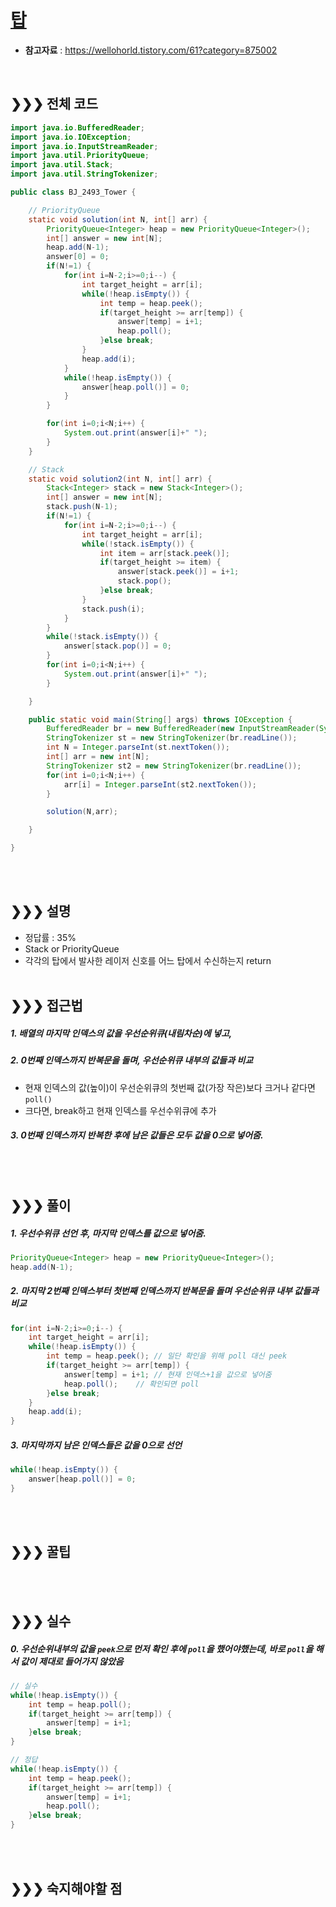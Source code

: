 # [탑](https://www.acmicpc.net/problem/2493)
* **참고자료** : https://wellohorld.tistory.com/61?category=875002
<br>

## &#10095;&#10095;&#10095; 전체 코드
```java
import java.io.BufferedReader;
import java.io.IOException;
import java.io.InputStreamReader;
import java.util.PriorityQueue;
import java.util.Stack;
import java.util.StringTokenizer;

public class BJ_2493_Tower {

	// PriorityQueue
	static void solution(int N, int[] arr) {
		PriorityQueue<Integer> heap = new PriorityQueue<Integer>();
		int[] answer = new int[N];
		heap.add(N-1);
		answer[0] = 0;
		if(N!=1) {
			for(int i=N-2;i>=0;i--) {
				int target_height = arr[i];
				while(!heap.isEmpty()) {
					int temp = heap.peek();
					if(target_height >= arr[temp]) {
						answer[temp] = i+1;
						heap.poll();
					}else break;
				}
				heap.add(i);
			}
			while(!heap.isEmpty()) {
				answer[heap.poll()] = 0;
			}
		}

		for(int i=0;i<N;i++) {
			System.out.print(answer[i]+" ");
		}
	}

	// Stack
	static void solution2(int N, int[] arr) {
		Stack<Integer> stack = new Stack<Integer>();
		int[] answer = new int[N];
		stack.push(N-1);
		if(N!=1) {
			for(int i=N-2;i>=0;i--) {
				int target_height = arr[i];
				while(!stack.isEmpty()) {
					int item = arr[stack.peek()];
					if(target_height >= item) {
						answer[stack.peek()] = i+1;
						stack.pop();
					}else break;
				}
				stack.push(i);
			}
		}
		while(!stack.isEmpty()) {
			answer[stack.pop()] = 0;
		}
		for(int i=0;i<N;i++) {
			System.out.print(answer[i]+" ");
		}

	}

	public static void main(String[] args) throws IOException {
		BufferedReader br = new BufferedReader(new InputStreamReader(System.in));
		StringTokenizer st = new StringTokenizer(br.readLine());
		int N = Integer.parseInt(st.nextToken());
		int[] arr = new int[N];
		StringTokenizer st2 = new StringTokenizer(br.readLine());
		for(int i=0;i<N;i++) {
			arr[i] = Integer.parseInt(st2.nextToken());
		}

		solution(N,arr);

	}

}
```

<br><br>

## &#10095;&#10095;&#10095; 설명
* 정답률 : 35%
* Stack or PriorityQueue
* 각각의 탑에서 발사한 레이저 신호를 어느 탑에서 수신하는지 return
<br><br>


## &#10095;&#10095;&#10095; 접근법   
##### 1. 배열의 마지막 인덱스의 값을 우선순위큐(내림차순)에 넣고,
##### 2. 0번째 인덱스까지 반복문을 돌며, 우선순위큐 내부의 값들과 비교
* 현재 인덱스의 값(높이)이 우선순위큐의 첫번째 값(가장 작은)보다 크거나 같다면 `poll()`
* 크다면, break하고 현재 인덱스를 우선수위큐에 추가
##### 3. 0번째 인덱스까지 반복한 후에 남은 값들은 모두 값을 0으로 넣어줌.
<br><br>

## &#10095;&#10095;&#10095; 풀이
##### 1. 우선수위큐 선언 후, 마지막 인덱스를 값으로 넣어줌.
```java
PriorityQueue<Integer> heap = new PriorityQueue<Integer>();
heap.add(N-1);
```
##### 2. 마지막 2번째 인덱스부터 첫번째 인덱스까지 반복문을 돌며 우선순위큐 내부 값들과 비교
```java
for(int i=N-2;i>=0;i--) {
	int target_height = arr[i];
	while(!heap.isEmpty()) {
		int temp = heap.peek();	// 일단 확인을 위해 poll 대신 peek
		if(target_height >= arr[temp]) {
			answer[temp] = i+1;	// 현재 인덱스+1을 값으로 넣어줌
			heap.poll();	// 확인되면 poll
		}else break;
	}
	heap.add(i);
}
```

##### 3. 마지막까지 남은 인덱스들은 값을 0으로 선언
```java
while(!heap.isEmpty()) {
	answer[heap.poll()] = 0;
}
```

<br><br>



## &#10095;&#10095;&#10095; 꿀팁
<br><br>


## &#10095;&#10095;&#10095; 실수
##### 0. 우선순위내부의 값을 `peek`으로 먼저 확인 후에 `poll`을 했어야했는데, 바로 `poll`을 해서 값이 제대로 들어가지 않았음
```java
// 실수
while(!heap.isEmpty()) {
	int temp = heap.poll();
	if(target_height >= arr[temp]) {
		answer[temp] = i+1;
	}else break;
}

// 정답
while(!heap.isEmpty()) {
	int temp = heap.peek();
	if(target_height >= arr[temp]) {
		answer[temp] = i+1;
		heap.poll();
	}else break;
}
```
<br><br>

## &#10095;&#10095;&#10095; 숙지해야할 점


<br>
<br>
<br>
